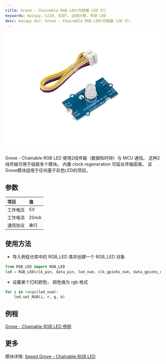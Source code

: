 ```yaml
---
title: Grove - Chainable RGB LED(可链接 LED 灯)
keywords: maixpy, k210, AIOT, 边缘计算, RGB LED
desc: maixpy doc: Grove - Chainable RGB LED(可链接 LED 灯)
---
```



<div class="grove_pic">
<img src="../../../assets/hardware/module_grove/grove_rgb_led.jpg">
</div>

Grove - Chainable RGB LED 使用2线传输（数据和时钟）与 MCU 通信。 这种2线传输可用于级联多个模块。 内置 clock regeneration 可延长传输距离。 该Grove模块适用于任何基于彩色LED的项目。 

## 参数

|项目|值|
|:----|:----|
|工作电压|5V |
|工作电流|20mA|
|通信协议|串行|

## 使用方法

* 导入例程仓库中的 RGB_LED 类并创建一个 RGB_LED 对象

```python
from RGB_LED import RGB_LED
led = RGB_LED(clk_pin, data_pin, led_num, clk_gpiohs_num, data_gpiohs_num, True)
```

* 设置某个灯的颜色， 颜色值为 rgb 格式

```python
for i in range(led_num):
    led.set_RGB(i, r, g, b)
```

## 例程

[Grove - Chainable RGB LED 例程](https://github.com/sipeed/MaixPy_scripts/tree/master/modules/grove/chainable_RGB_LED)

## 更多

模块详情: [Seeed Grove - Chainable RGB LED](https://wiki.seeedstudio.com/Grove-Chainable_RGB_LED/)
